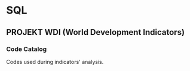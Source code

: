 # SQL

## PROJEKT WDI (World Development Indicators)

### Code Catalog

Codes used during indicators' analysis.